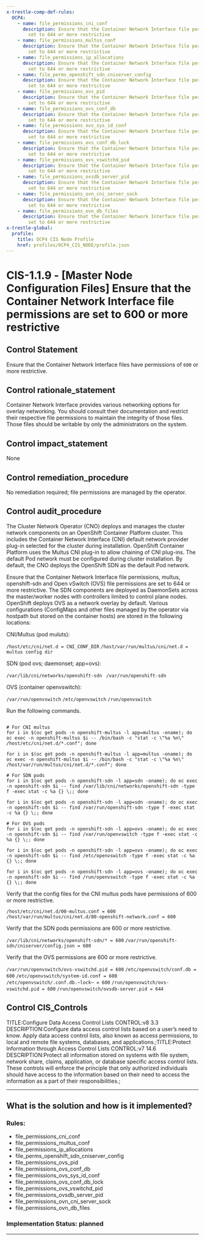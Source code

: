 ```yaml
---
x-trestle-comp-def-rules:
  OCP4:
    - name: file_permissions_cni_conf
      description: Ensure that the Container Network Interface file permissions are
        set to 644 or more restrictive
    - name: file_permissions_multus_conf
      description: Ensure that the Container Network Interface file permissions are
        set to 644 or more restrictive
    - name: file_permissions_ip_allocations
      description: Ensure that the Container Network Interface file permissions are
        set to 644 or more restrictive
    - name: file_perms_openshift_sdn_cniserver_config
      description: Ensure that the Container Network Interface file permissions are
        set to 644 or more restrictive
    - name: file_permissions_ovs_pid
      description: Ensure that the Container Network Interface file permissions are
        set to 644 or more restrictive
    - name: file_permissions_ovs_conf_db
      description: Ensure that the Container Network Interface file permissions are
        set to 644 or more restrictive
    - name: file_permissions_ovs_sys_id_conf
      description: Ensure that the Container Network Interface file permissions are
        set to 644 or more restrictive
    - name: file_permissions_ovs_conf_db_lock
      description: Ensure that the Container Network Interface file permissions are
        set to 644 or more restrictive
    - name: file_permissions_ovs_vswitchd_pid
      description: Ensure that the Container Network Interface file permissions are
        set to 644 or more restrictive
    - name: file_permissions_ovsdb_server_pid
      description: Ensure that the Container Network Interface file permissions are
        set to 644 or more restrictive
    - name: file_permissions_ovn_cni_server_sock
      description: Ensure that the Container Network Interface file permissions are
        set to 644 or more restrictive
    - name: file_permissions_ovn_db_files
      description: Ensure that the Container Network Interface file permissions are
        set to 644 or more restrictive
x-trestle-global:
  profile:
    title: OCP4 CIS Node Profile
    href: profiles/OCP4_CIS_NODE/profile.json
---
```


# CIS-1.1.9 - \[Master Node Configuration Files\] Ensure that the Container Network Interface file permissions are set to 600 or more restrictive

## Control Statement

Ensure that the Container Network Interface files have permissions of `600` or more restrictive.

## Control rationale_statement

Container Network Interface provides various networking options for overlay networking. You should consult their documentation and restrict their respective file permissions to maintain the integrity of those files. Those files should be writable by only the administrators on the system.

## Control impact_statement

None

## Control remediation_procedure

No remediation required; file permissions are managed by the operator.

## Control audit_procedure

The Cluster Network Operator (CNO) deploys and manages the cluster network components on an OpenShift Container Platform cluster. This includes the Container Network Interface (CNI) default network provider plug-in selected for the cluster during installation. OpenShift Container Platform uses the Multus CNI plug-in to allow chaining of CNI plug-ins. The default Pod network must be configured during cluster installation. By default, the CNO deploys the OpenShift SDN as the default Pod network. 

Ensure that the Container Network Interface file permissions, multus, openshift-sdn and Open vSwitch (OVS) file permissions are set to 644 or more restrictive. The SDN components are deployed as DaemonSets across the master/worker nodes with controllers limited to control plane nodes. OpenShift deploys OVS as a network overlay by default. Various configurations (ConfigMaps and other files managed by the operator via hostpath but stored on the container hosts) are stored in the following locations:

CNI/Multus (pod muluts):

`/host/etc/cni/net.d = CNI_CONF_DIR`
`/host/var/run/multus/cni/net.d = multus config dir`

SDN (pod ovs; daemonset; app=ovs):

`/var/lib/cni/networks/openshift-sdn `
`/var/run/openshift-sdn`

OVS (container openvswitch):

`/var/run/openvswitch`
`/etc/openvswitch`
`/run/openvswitch`

Run the following commands. 

```

# For CNI multus
for i in $(oc get pods -n openshift-multus -l app=multus -oname); do oc exec -n openshift-multus $i -- /bin/bash -c "stat -c \"%a %n\" /host/etc/cni/net.d/*.conf"; done

for i in $(oc get pods -n openshift-multus -l app=multus -oname); do oc exec -n openshift-multus $i -- /bin/bash -c "stat -c \"%a %n\" /host/var/run/multus/cni/net.d/*.conf"; done

# For SDN pods
for i in $(oc get pods -n openshift-sdn -l app=sdn -oname); do oc exec -n openshift-sdn $i -- find /var/lib/cni/networks/openshift-sdn -type f -exec stat -c %a {} \;; done

for i in $(oc get pods -n openshift-sdn -l app=sdn -oname); do oc exec -n openshift-sdn $i -- find /var/run/openshift-sdn -type f -exec stat -c %a {} \;; done

# For OVS pods
for i in $(oc get pods -n openshift-sdn -l app=ovs -oname); do oc exec -n openshift-sdn $i -- find /var/run/openvswitch -type f -exec stat -c %a {} \;; done 

for i in $(oc get pods -n openshift-sdn -l app=ovs -oname); do oc exec -n openshift-sdn $i -- find /etc/openvswitch -type f -exec stat -c %a {} \;; done 

for i in $(oc get pods -n openshift-sdn -l app=ovs -oname); do oc exec -n openshift-sdn $i -- find /run/openvswitch -type f -exec stat -c %a {} \;; done 
```

Verify that the config files for the CNI multus pods have permissions of 600 or more restrictive. 

`/host/etc/cni/net.d/00-multus.conf = 600`
`/host/var/run/multus/cni/net.d/80-openshift-network.conf = 600`

Verify that the SDN pods permissions are 600 or more restrictive.

`/var/lib/cni/networks/openshift-sdn/* = 600`
`/var/run/openshift-sdn/cniserver/config.json = 600`

Verify that the OVS permissions are 600 or more restrictive.

`/var/run/openvswitch/ovs-vswitchd.pid = 600`
`/etc/openvswitch/conf.db = 600`
`/etc/openvswitch/system-id.conf = 600`
`/etc/openvswitch/.conf.db.~lock~ = 600`
`/run/openvswitch/ovs-vswitchd.pid = 600`
`/run/openvswitch/ovsdb-server.pid = 644`

## Control CIS_Controls

TITLE:Configure Data Access Control Lists CONTROL:v8 3.3 DESCRIPTION:Configure data access control lists based on a user’s need to know. Apply data access control lists, also known as access permissions, to local and remote file systems, databases, and applications.;TITLE:Protect Information through Access Control Lists CONTROL:v7 14.6 DESCRIPTION:Protect all information stored on systems with file system, network share, claims, application, or database specific access control lists. These controls will enforce the principle that only authorized individuals should have access to the information based on their need to access the information as a part of their responsibilities.;

______________________________________________________________________

## What is the solution and how is it implemented?

<!-- For implementation status enter one of: implemented, partial, planned, alternative, not-applicable -->

<!-- Note that the list of rules under ### Rules: is read-only and changes will not be captured after assembly to JSON -->

<!-- Add control implementation description here for control: CIS-1.1.9 -->

### Rules:

  - file_permissions_cni_conf
  - file_permissions_multus_conf
  - file_permissions_ip_allocations
  - file_perms_openshift_sdn_cniserver_config
  - file_permissions_ovs_pid
  - file_permissions_ovs_conf_db
  - file_permissions_ovs_sys_id_conf
  - file_permissions_ovs_conf_db_lock
  - file_permissions_ovs_vswitchd_pid
  - file_permissions_ovsdb_server_pid
  - file_permissions_ovn_cni_server_sock
  - file_permissions_ovn_db_files

### Implementation Status: planned

______________________________________________________________________
